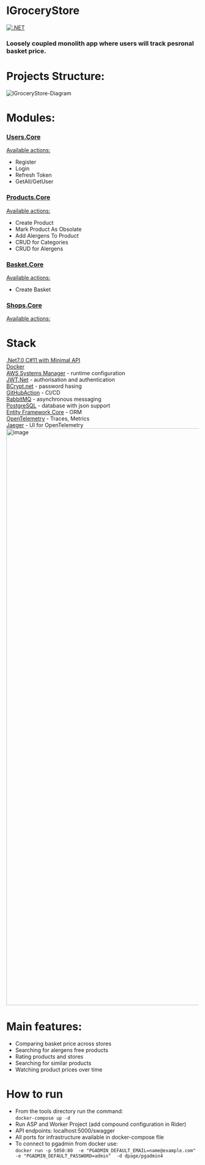 # IGroceryStore
[![.NET](https://github.com/Nairda015/IGroceryStore/actions/workflows/dotnet.yml/badge.svg)](https://github.com/Nairda015/IGroceryStore/actions/workflows/dotnet.yml)
### Loosely coupled monolith app where users will track pesronal basket price.

# Projects Structure:  
![IGroceryStore-Diagram](https://user-images.githubusercontent.com/44712992/184506690-066939f2-64c3-42c7-8be0-05f27fbc640e.png)

# Modules:
### [Users.Core](https://github.com/Nairda015/IGroceryStore/tree/master/src/Users/Users.Core)
[Available actions:](https://github.com/Nairda015/IGroceryStore/tree/master/src/Users/Users.Core/Features)
- Register
- Login
- Refresh Token
- GetAll/GetUser

### [Products.Core](https://github.com/Nairda015/IGroceryStore/tree/master/src/Products/Products.Core)
[Available actions:](https://github.com/Nairda015/IGroceryStore/tree/master/src/Products/Products.Core/Features)
- Create Product
- Mark Product As Obsolate
- Add Alergens To Product
- CRUD for Categories
- CRUD for Alergens

### [Basket.Core](https://github.com/Nairda015/IGroceryStore/tree/master/src/Baskets/Baskets.Core)
[Available actions:](https://github.com/Nairda015/IGroceryStore/tree/master/src/Baskets/Baskets.Core/Features)
- Create Basket  

### [Shops.Core](https://github.com/Nairda015/IGroceryStore/tree/master/src/Shops/Shops.Core)
[Available actions:](https://github.com/Nairda015/IGroceryStore/tree/master/src/Shops/Shops.Core/Features)


# Stack  
[.Net7.0 C#11 with Minimal API](https://github.com/dotnet)  
[Docker](https://github.com/docker)  
[AWS Systems Manager](https://github.com/aws/aws-dotnet-extensions-configuration/) - runtime configuration  
[JWT.Net](https://github.com/jwt-dotnet/jwt) - authorisation and authentication  
[BCrypt.net](https://github.com/BcryptNet/bcrypt.net) - password hasing  
[GitHubAction](https://github.com/Nairda015/IGroceryStore/blob/master/.github/workflows/dotnet.yml) - CI/CD  
[RabbitMQ](https://github.com/rabbitmq) - asynchronous messaging  
[PostgreSQL](https://github.com/postgres/postgres) - database with json support  
[Entity Framework Core](https://github.com/dotnet/efcore) - ORM  
[OpenTelemetry](https://opentelemetry.io) - Traces, Metrics  
[Jaeger](https://www.jaegertracing.io) - UI for OpenTelemetry  
<img width="1511" alt="image" src="https://user-images.githubusercontent.com/44712992/187305398-143d94e0-4b33-4667-b367-aae2c9789a2d.png">


# Main features:  
- Comparing basket price across stores  
- Searching for alergens free products  
- Rating products and stores  
- Searching for similar products  
- Watching product prices over time

# How to run
- From the tools directory run the command:  
```docker-compose up -d```  
- Run ASP and Worker Project (add compound configuration in Rider)
- API endpoints: localhost:5000/swagger
- All ports for infrastructure available in docker-compose file
- To connect to pgadmin from docker use:  
```docker run -p 5050:80  -e "PGADMIN_DEFAULT_EMAIL=name@example.com" -e "PGADMIN_DEFAULT_PASSWORD=admin"  -d dpage/pgadmin4```  
